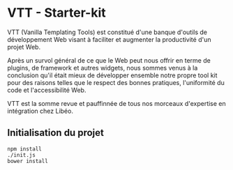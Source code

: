 # VTT - Starter-kit

VTT (Vanilla Templating Tools) est constitué d'une banque d'outils de développement Web visant à faciliter et augmenter la productivité d'un projet Web.

Après un survol général de ce que le Web peut nous offrir en terme de plugins, de framework et autres widgets, nous sommes venus à la conclusion qu'il était mieux de développer ensemble notre propre tool kit pour des raisons telles que le respect des bonnes pratiques, l'uniformité du code et l'accessibilité Web.

VTT est la somme revue et pauffinnée de tous nos morceaux d'expertise en intégration chez Libéo.


## Initialisation du projet

```
npm install
./init.js
bower install
```
